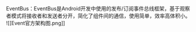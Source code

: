 EventBus：EventBus是Android开发中使用的发布/订阅事件总线框架，基于观察者模式将接收者和发送者分开，简化了组件间的通信，使用简单，效率高体积小。
![[Event官方架构图.png]]
